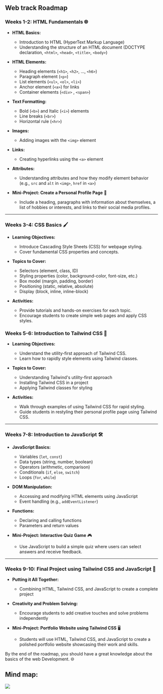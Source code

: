 ## Web track Roadmap


### **Weeks 1-2: HTML Fundamentals** 🌐

- **HTML Basics:**

  - Introduction to HTML (HyperText Markup Language)
  - Understanding the structure of an HTML document (DOCTYPE declaration, `<html>`, `<head>`, `<title>`, `<body>`)

- **HTML Elements:**

  - Heading elements (`<h1>`, `<h2>`, ..., `<h6>`) 
  - Paragraph element (`<p>`)
  - List elements (`<ul>`, `<ol>`, `<li>`)
  - Anchor element (`<a>`) for links
  - Container elements (`<div>` , `<span>`)

- **Text Formatting:**

  - Bold (`<b>`) and Italic (`<i>`) elements
  - Line breaks (`<br>`)
  - Horizontal rule (`<hr>`)

- **Images:**

  - Adding images with the `<img>` element

- **Links:**

  - Creating hyperlinks using the `<a>` element

- **Attributes:**

  - Understanding attributes and how they modify element behavior (e.g., `src` and `alt` in `<img>`, `href` in `<a>`)

- **Mini-Project: Create a Personal Profile Page** 📝

  - Include a heading, paragraphs with information about themselves, a list of hobbies or interests, and links to their social media profiles.

---

### **Weeks 3-4: CSS Basics** 🖌️

- **Learning Objectives:**
  - Introduce Cascading Style Sheets (CSS) for webpage styling.
  - Cover fundamental CSS properties and concepts.

- **Topics to Cover:**
  - Selectors (element, class, ID)
  - Styling properties (color, background-color, font-size, etc.)
  - Box model (margin, padding, border)
  - Positioning (static, relative, absolute)
  - Display (block, inline, inline-block)

- **Activities:**
  - Provide tutorials and hands-on exercises for each topic.
  - Encourage students to create simple web pages and apply CSS styles.

### **Weeks 5-6: Introduction to Tailwind CSS** 🚀

- **Learning Objectives:**
  - Understand the utility-first approach of Tailwind CSS.
  - Learn how to rapidly style elements using Tailwind classes.

- **Topics to Cover:**
  - Understanding Tailwind's utility-first approach
  - Installing Tailwind CSS in a project
  - Applying Tailwind classes for styling

- **Activities:**
  - Walk through examples of using Tailwind CSS for rapid styling.
  - Guide students in restyling their personal profile page using Tailwind CSS.

---

### **Weeks 7-8: Introduction to JavaScript** 🛠️

- **JavaScript Basics:**
  - Variables (`let`, `const`)
  - Data types (string, number, boolean)
  - Operators (arithmetic, comparison)
  - Conditionals (`if`, `else`, `switch`)
  - Loops (`for`, `while`)

- **DOM Manipulation:**
  - Accessing and modifying HTML elements using JavaScript
  - Event handling (e.g., `addEventListener`)

- **Functions:**
  - Declaring and calling functions
  - Parameters and return values

- **Mini-Project: Interactive Quiz Game** 🎮

  - Use JavaScript to build a simple quiz where users can select answers and receive feedback.

---

### **Weeks 9-10: Final Project using Tailwind CSS and JavaScript** 🌟

- **Putting it All Together:**
  - Combining HTML, Tailwind CSS, and JavaScript to create a complete project

- **Creativity and Problem Solving:**
  - Encourage students to add creative touches and solve problems independently

- **Mini-Project: Portfolio Website using Tailwind CSS** 🖥️

  - Students will use HTML, Tailwind CSS, and JavaScript to create a polished portfolio website showcasing their work and skills.

By the end of the roadmap, you should have a great knowledge about the basics of the web Development. 🌐

## Mind map:

[![](https://mermaid.ink/img/pako:eNqtlW1PGzEMx79KdK-KxGljjD1U06QNBmOiolsr8aZvfEmuNb1LTomvMBDffU5brg8XViaWvqliO_H9f3Z8n0irdNJNSjSqhGpkhHDWUqdzpTMxdCCne3thU4grrafiIH0jFmux2e2itKaTg8ghzaydLp3D-j7sXYjT2igotSEo_MrUhKWZA6N8iJ5QWRythTdHfAWP0m8aGuO3QofTI-ahviVxal0JRGjGbYfzEsY6EniBZhrZ_kLkMKspFhJWDw2mfWevtaS4R1jHTgNpAaKvnbcGCsEhORZa9Dmbp-NWinlboAqC-YnWlFYFeELJwoVfA-owfbub0PFg0FI3hkZ6f7hFJuPKGDvLdIW0hXWb1twaEh7vtj6oBDdGs7lXgVItPJwBARqWKMJBzcBIHZKPy3XmUMUteaFvXwKPU51rRnbVDTuDnkFu2Uxr-I7Sd7vxnRtyVtWS0JqQ0xCwuOE-5hxjPJvrg88WzkUViMu8OSTSUI_HD34znYiQE3sT0uAKV4IenU9srHeXrrXXonJaZDUWxNTLyhru5pcw-qVZV8kVNSeVO1s2DbGu0f_rtPfph39H9QNmMJAOK_p75137LVCrwOi7eHLZEz0wWNUFhLs2rfwYzzOIAGnEdU-Jy5-geR4QzrT4WeOdOON3Pe76LAmD400Q8GN68Hq3gqe4fCwD_k-vMveZqydgXqv6gWDddmjbZBQG3147_751lLNPaPHMI7_V7WvaUTu_ONlPSs2zCBUP2_twwCihCc-uUdLlvwrcdJSMzAP7QU2WW0wmXXK13k_qSvHIOEEYOygfN7VCsq63GN7zGf7wByhaIZw?type=png)](https://mermaid.live/edit#pako:eNqtlW1PGzEMx79KdK-KxGljjD1U06QNBmOiolsr8aZvfEmuNb1LTomvMBDffU5brg8XViaWvqliO_H9f3Z8n0irdNJNSjSqhGpkhHDWUqdzpTMxdCCne3thU4grrafiIH0jFmux2e2itKaTg8ghzaydLp3D-j7sXYjT2igotSEo_MrUhKWZA6N8iJ5QWRythTdHfAWP0m8aGuO3QofTI-ahviVxal0JRGjGbYfzEsY6EniBZhrZ_kLkMKspFhJWDw2mfWevtaS4R1jHTgNpAaKvnbcGCsEhORZa9Dmbp-NWinlboAqC-YnWlFYFeELJwoVfA-owfbub0PFg0FI3hkZ6f7hFJuPKGDvLdIW0hXWb1twaEh7vtj6oBDdGs7lXgVItPJwBARqWKMJBzcBIHZKPy3XmUMUteaFvXwKPU51rRnbVDTuDnkFu2Uxr-I7Sd7vxnRtyVtWS0JqQ0xCwuOE-5hxjPJvrg88WzkUViMu8OSTSUI_HD34znYiQE3sT0uAKV4IenU9srHeXrrXXonJaZDUWxNTLyhru5pcw-qVZV8kVNSeVO1s2DbGu0f_rtPfph39H9QNmMJAOK_p75137LVCrwOi7eHLZEz0wWNUFhLs2rfwYzzOIAGnEdU-Jy5-geR4QzrT4WeOdOON3Pe76LAmD400Q8GN68Hq3gqe4fCwD_k-vMveZqydgXqv6gWDddmjbZBQG3147_751lLNPaPHMI7_V7WvaUTu_ONlPSs2zCBUP2_twwCihCc-uUdLlvwrcdJSMzAP7QU2WW0wmXXK13k_qSvHIOEEYOygfN7VCsq63GN7zGf7wByhaIZw)
